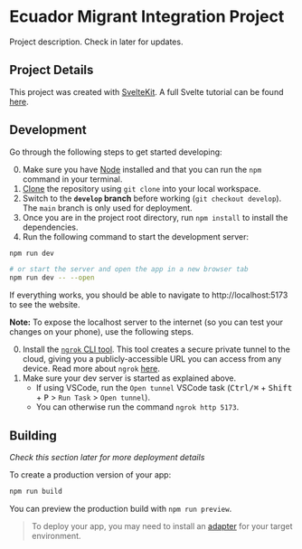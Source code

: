 # Ecuador Migrant Integration Project

Project description. Check in later for updates.

## Project Details
This project was created with [SvelteKit](https://kit.svelte.dev/). A full
Svelte tutorial can be found [here](https://svelte.dev/tutorial/basics).

## Development

Go through the following steps to get started developing:

0. Make sure you have [Node](https://nodejs.org/en/download/) installed and that
   you can run the `npm` command in your terminal.
1. [Clone](https://docs.github.com/en/repositories/creating-and-managing-repositories/cloning-a-repository)
the repository using `git clone` into your local workspace.
2. Switch to the **`develop` branch** before working (`git checkout develop`).
   The `main` branch is only used for deployment.
3. Once you are in the project root directory, run `npm install` to install the
   dependencies. 
4. Run the following command to start the development server:

```bash
npm run dev

# or start the server and open the app in a new browser tab
npm run dev -- --open
```

If everything works, you should be able to navigate to
http://localhost:5173 to see the website.

**Note:** To expose the localhost server to the internet (so you can test your
changes on your phone), use the following steps.

0. Install the [`ngrok` CLI tool](https://ngrok.com/download). This tool creates
   a secure private tunnel to the cloud, giving you a publicly-accessible URL
   you can access from any device. Read more about `ngrok`
   [here](https://www.sitepoint.com/use-ngrok-test-local-site/). 
1. Make sure your dev server is started as explained above.
   * If using VSCode, run the `Open tunnel` VSCode task (<kbd>Ctrl/⌘</kbd> +
   <kbd>Shift</kbd> + <kbd>P</kbd> > `Run Task` > `Open tunnel`).
   * You can otherwise run the command `ngrok http 5173`.

## Building

*Check this section later for more deployment details*

To create a production version of your app:

```bash
npm run build
```

You can preview the production build with `npm run preview`.

> To deploy your app, you may need to install an [adapter](https://kit.svelte.dev/docs/adapters) for your target environment.
